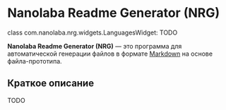 <!-- This file was automatically generated by Nanolaba Readme Generator (NRG) -->
<!-- Version 1.0-SNAPSHOT -->
<!-- Visit https://github.com/nanolaba/readme-generator for details -->

# Nanolaba Readme Generator (NRG)

class com.nanolaba.nrg.widgets.LanguagesWidget: TODO

**Nanolaba Readme Generator (NRG)** — это программа для автоматической генерации файлов в формате
[Markdown]( https://en.wikipedia.org/wiki/Markdown) на основе файла-прототипа.

## Краткое описание

TODO
